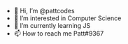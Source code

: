 - 👋 Hi, I’m @pattcodes
- 👀 I’m interested in Computer Science
- 🌱 I’m currently learning JS
- 📫 How to reach me Patt#9367

<!---
pattcodes/pattcodes is a ✨ special ✨ repository because its `README.md` (this file) appears on your GitHub profile.
You can click the Preview link to take a look at your changes.
--->

